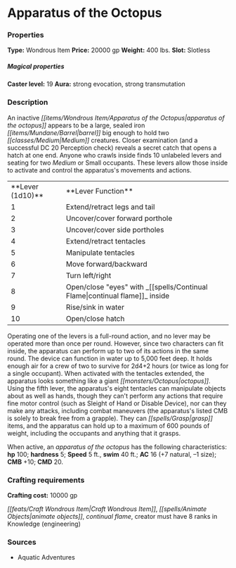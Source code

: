 ﻿---
Title: "Apparatus of the Octopus"
Type: "Wondrous Item"
Price: "20000 gp"
Weight: "400 lbs."
Slot: "Slotless"
Caster level: "19"
Aura: "strong evocation, strong transmutation"
Description: |
  "An inactive apparatus of the octopus appears to be a large, sealed iron barrel big enough to hold two Medium creatures. Closer examination (and a successful DC 20 Perception check) reveals a secret catch that opens a hatch at one end. Anyone who crawls inside finds 10 unlabeled levers and seating for two Medium or Small occupants. These levers allow those inside to activate and control the apparatus's movements and actions.
  <table><tbody><tr><td>**Lever (1d10)**</td><td>**Lever Function**</td></tr><tr><td>1</td><td>Extend/retract legs and tail</td></tr><tr><td>2</td><td>Uncover/cover forward porthole</td></tr><tr><td>3</td><td>Uncover/cover side portholes</td></tr><tr><td>4</td><td>Extend/retract tentacles</td></tr><tr><td>5</td><td>Manipulate tentacles</td></tr><tr><td>6</td><td>Move forward/backward</td></tr><tr><td>7</td><td>Turn left/right</td></tr><tr><td>8</td><td>Open/close "eyes" with _continual flame_ inside</td></tr><tr><td>9</td><td>Rise/sink in water</td></tr><tr><td>10</td><td>Open/close hatch</td></tr></tbody></table>
  Operating one of the levers is a full-round action, and no lever may be operated more than once per round. However, since two characters can fit inside, the apparatus can perform up to two of its actions in the same round. The device can function in water up to 5,000 feet deep. It holds enough air for a crew of two to survive for 2d4+2 hours (or twice as long for a single occupant). When activated with the tentacles extended, the apparatus looks something like a giant octopus. Using the fifth lever, the apparatus's eight tentacles can manipulate objects about as well as hands, though they can't perform any actions that require fine motor control (such as Sleight of Hand or Disable Device), nor can they make any attacks, including combat maneuvers (the apparatus's listed CMB is solely to break free from a grapple). They can grasp items, and the apparatus can hold up to a maximum of 600 pounds of weight, including the occupants and anything that it grasps.
  When active, an _apparatus of the octopus_ has the following characteristics: **hp** 100; **hardness** 5; **Speed** 5 ft., **swim** 40 ft.; **AC** 16 (+7 natural, –1 size); **CMB** +10; **CMD** 20."
Crafting cost: "10000 gp"
Sources: "['Aquatic Adventures']"
---

# Apparatus of the Octopus

### Properties

**Type:** Wondrous Item **Price:** 20000 gp **Weight:** 400 lbs. **Slot:** Slotless

##### Magical properties

**Caster level:** 19 **Aura:** strong evocation, strong transmutation

### Description

An inactive _[[items/Wondrous Item/Apparatus of the Octopus|apparatus of the octopus]]_ appears to be a large, sealed iron _[[items/Mundane/Barrel|barrel]]_ big enough to hold two _[[classes/Medium|Medium]]_ creatures. Closer examination (and a successful DC 20 Perception check) reveals a secret catch that opens a hatch at one end. Anyone who crawls inside finds 10 unlabeled levers and seating for two _Medium_ or Small occupants. These levers allow those inside to activate and control the apparatus's movements and actions.

<table><tbody><tr><td> **Lever (1d10)**</td><td> **Lever Function**</td></tr><tr><td>1</td><td>Extend/retract legs and tail</td></tr><tr><td>2</td><td>Uncover/cover forward porthole</td></tr><tr><td>3</td><td>Uncover/cover side portholes</td></tr><tr><td>4</td><td>Extend/retract tentacles</td></tr><tr><td>5</td><td>Manipulate tentacles</td></tr><tr><td>6</td><td>Move forward/backward</td></tr><tr><td>7</td><td>Turn left/right</td></tr><tr><td>8</td><td>Open/close "eyes" with _[[spells/Continual Flame|continual flame]]_ inside</td></tr><tr><td>9</td><td>Rise/sink in water</td></tr><tr><td>10</td><td>Open/close hatch</td></tr></tbody></table>

Operating one of the levers is a full-round action, and no lever may be operated more than once per round. However, since two characters can fit inside, the apparatus can perform up to two of its actions in the same round. The device can function in water up to 5,000 feet deep. It holds enough air for a crew of two to survive for 2d4+2 hours (or twice as long for a single occupant). When activated with the tentacles extended, the apparatus looks something like a giant _[[monsters/Octopus|octopus]]_. Using the fifth lever, the apparatus's eight tentacles can manipulate objects about as well as hands, though they can't perform any actions that require fine motor control (such as Sleight of Hand or Disable Device), nor can they make any attacks, including combat maneuvers (the apparatus's listed CMB is solely to break free from a grapple). They can _[[spells/Grasp|grasp]]_ items, and the apparatus can hold up to a maximum of 600 pounds of weight, including the occupants and anything that it grasps.

When active, an _apparatus of the octopus_ has the following characteristics: **hp** 100; **hardness** 5; **Speed** 5 ft., **swim** 40 ft.; **AC** 16 (+7 natural, –1 size); **CMB** +10; **CMD** 20.

### Crafting requirements

**Crafting cost:** 10000 gp

_[[feats/Craft Wondrous Item|Craft Wondrous Item]]_, _[[spells/Animate Objects|animate objects]]_, _continual flame_, creator must have 8 ranks in Knowledge (engineering)

### Sources

* Aquatic Adventures